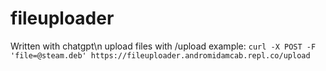 # fileuploader
Written with chatgpt\n
upload files with /upload example: `curl -X POST -F 'file=@steam.deb' https://fileuploader.andromidamcab.repl.co/upload`

